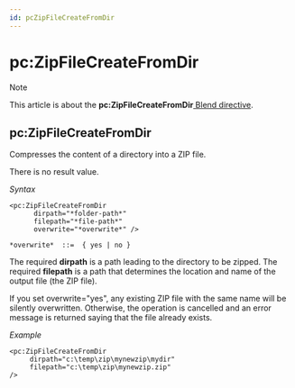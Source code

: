 ```yaml
---
id: pcZipFileCreateFromDir
---
```


# pc:ZipFileCreateFromDir



> [!NOTE]
> This article is about the **pc:ZipFileCreateFromDir**[ Blend directive](/docs/Repositories/Blend_directives).

## **pc:ZipFileCreateFromDir**

Compresses the content of a directory into a ZIP file.

There is no result value.

*Syntax*

```
<pc:ZipFileCreateFromDir
      dirpath="*folder-path*"
      filepath="*file-path*"
      overwrite="*overwrite*" />

*overwrite*  ::=  { yes | no }
```

The required **dirpath** is a path leading to the directory to be zipped. The required **filepath** is a path that determines the location and name of the output file (the ZIP file).

If you set overwrite="yes", any existing ZIP file with the same name will be silently overwritten. Otherwise, the operation is cancelled and an error message is returned saying that the file already exists.

*Example*

```language-xml
<pc:ZipFileCreateFromDir
     dirpath="c:\temp\zip\mynewzip\mydir"
     filepath="c:\temp\zip\mynewzip.zip"
/>
```

 